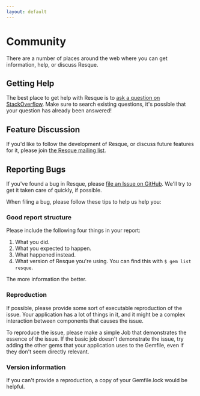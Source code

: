 ```yaml
---
layout: default
---
```

# Community

There are a number of places around the web where you can get information,
help, or discuss Resque.

## Getting Help

The best place to get help with Resque is to [ask a question on StackOverflow](http://stackoverflow.com/questions/tagged/resque). Make sure to search existing questions, it's possible that your question has already been answered!

## Feature Discussion

If you'd like to follow the development of Resque, or discuss future features
for it, please join [the Resque mailing list](mailto:resque@librelist.com).

## Reporting Bugs

If you've found a bug in Resque, please [file an Issue on GitHub](https://github.com/resque/resque/issues). We'll try to get it taken care of quickly, if possible.

When filing a bug, please follow these tips to help us help you:

### Good report structure

Please include the following four things in your report:

1. What you did.
2. What you expected to happen.
3. What happened instead.
4. What version of Resque you're using. You can find this with 
   `$ gem list resque`.

The more information the better.

### Reproduction

If possible, please provide some sort of executable reproduction of the issue.
Your application has a lot of things in it, and it might be a complex
interaction between components that causes the issue.

To reproduce the issue, please make a simple Job that demonstrates the essence
of the issue. If the basic job doesn't demonstrate the issue, try adding the
other gems that your application uses to the Gemfile, even if they don't seem
directly relevant.

### Version information

If you can't provide a reproduction, a copy of your Gemfile.lock would be
helpful.
